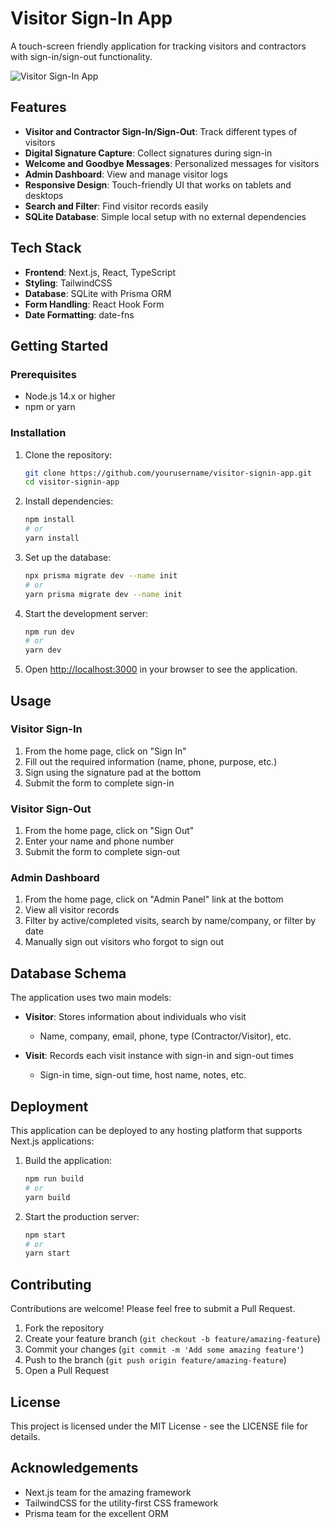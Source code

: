 # Visitor Sign-In App

A touch-screen friendly application for tracking visitors and contractors with sign-in/sign-out functionality.

![Visitor Sign-In App](https://via.placeholder.com/800x400?text=Visitor+Sign-In+App)

## Features

- **Visitor and Contractor Sign-In/Sign-Out**: Track different types of visitors
- **Digital Signature Capture**: Collect signatures during sign-in
- **Welcome and Goodbye Messages**: Personalized messages for visitors
- **Admin Dashboard**: View and manage visitor logs
- **Responsive Design**: Touch-friendly UI that works on tablets and desktops
- **Search and Filter**: Find visitor records easily
- **SQLite Database**: Simple local setup with no external dependencies

## Tech Stack

- **Frontend**: Next.js, React, TypeScript
- **Styling**: TailwindCSS
- **Database**: SQLite with Prisma ORM
- **Form Handling**: React Hook Form
- **Date Formatting**: date-fns

## Getting Started

### Prerequisites

- Node.js 14.x or higher
- npm or yarn

### Installation

1. Clone the repository:
   ```bash
   git clone https://github.com/yourusername/visitor-signin-app.git
   cd visitor-signin-app
   ```

2. Install dependencies:
   ```bash
   npm install
   # or
   yarn install
   ```

3. Set up the database:
   ```bash
   npx prisma migrate dev --name init
   # or
   yarn prisma migrate dev --name init
   ```

4. Start the development server:
   ```bash
   npm run dev
   # or
   yarn dev
   ```

5. Open [http://localhost:3000](http://localhost:3000) in your browser to see the application.

## Usage

### Visitor Sign-In

1. From the home page, click on "Sign In"
2. Fill out the required information (name, phone, purpose, etc.)
3. Sign using the signature pad at the bottom
4. Submit the form to complete sign-in

### Visitor Sign-Out

1. From the home page, click on "Sign Out"
2. Enter your name and phone number
3. Submit the form to complete sign-out

### Admin Dashboard

1. From the home page, click on "Admin Panel" link at the bottom
2. View all visitor records
3. Filter by active/completed visits, search by name/company, or filter by date
4. Manually sign out visitors who forgot to sign out

## Database Schema

The application uses two main models:

- **Visitor**: Stores information about individuals who visit
  - Name, company, email, phone, type (Contractor/Visitor), etc.

- **Visit**: Records each visit instance with sign-in and sign-out times
  - Sign-in time, sign-out time, host name, notes, etc.

## Deployment

This application can be deployed to any hosting platform that supports Next.js applications:

1. Build the application:
   ```bash
   npm run build
   # or
   yarn build
   ```

2. Start the production server:
   ```bash
   npm start
   # or
   yarn start
   ```

## Contributing

Contributions are welcome! Please feel free to submit a Pull Request.

1. Fork the repository
2. Create your feature branch (`git checkout -b feature/amazing-feature`)
3. Commit your changes (`git commit -m 'Add some amazing feature'`)
4. Push to the branch (`git push origin feature/amazing-feature`)
5. Open a Pull Request

## License

This project is licensed under the MIT License - see the LICENSE file for details.

## Acknowledgements

- Next.js team for the amazing framework
- TailwindCSS for the utility-first CSS framework
- Prisma team for the excellent ORM 